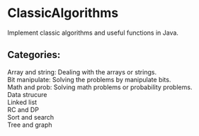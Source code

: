 ClassicAlgorithms
=================

Implement classic algorithms and useful functions in Java. 

Categories: 
------------
Array and string: Dealing with the arrays or strings. <br>
Bit manipulate: Solving the problems by manipulate bits. <br>
Math and prob: Solving math problems or probability problems. <br>
Data strucure<br>
Linked list<br>
RC and DP<br>
Sort and search<br>
Tree and graph<br>
 
